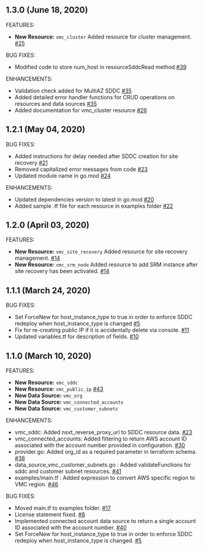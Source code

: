 ## 1.3.0 (June 18, 2020)

FEATURES:

* **New Resource:** `vmc_cluster` Added resource for cluster management. [\#25](https://github.com/terraform-providers/terraform-provider-vmc/pull/25)

BUG FIXES: 

* Modified code to store num_host in resourceSddcRead method [\#39](https://github.com/terraform-providers/terraform-provider-vmc/pull/39)

ENHANCEMENTS:

* Validation check added for MultiAZ SDDC [\#35](https://github.com/terraform-providers/terraform-provider-vmc/pull/29)
* Added detailed error handler functions for CRUD operations on resources and data sources [\#35](https://github.com/terraform-providers/terraform-provider-vmc/pull/29)
* Added documentation for vmc_cluster resource  [\#26](https://github.com/terraform-providers/terraform-provider-vmc/pull/26)

## 1.2.1 (May 04, 2020)

BUG FIXES: 

* Added instructions for delay needed after SDDC creation for site recovery [\#21](https://github.com/terraform-providers/terraform-provider-vmc/pull/21)
* Removed capitalized error messages from code [\#23](https://github.com/terraform-providers/terraform-provider-vmc/pull/23)
* Updated module name in go.mod [\#24](https://github.com/terraform-providers/terraform-provider-vmc/pull/24)

ENHANCEMENTS:

* Updated dependencies version to latest in go.mod [\#20](https://github.com/terraform-providers/terraform-provider-vmc/pull/20)
* Added sample .tf file for each resource in examples folder [\#22](https://github.com/terraform-providers/terraform-provider-vmc/pull/22)

## 1.2.0 (April 03, 2020)

FEATURES:

* **New Resource:** `vmc_site_recovery` Added resource for site recovery management. [\#14](https://github.com/terraform-providers/terraform-provider-vmc/pull/14)
* **New Resource:** `vmc_srm_node` Added resource to add SRM instance after site recovery has been activated. [\#14](https://github.com/terraform-providers/terraform-provider-vmc/pull/14)


## 1.1.1 (March 24, 2020)

BUG FIXES:

* Set ForceNew for host_instance_type to true in order to enforce SDDC redeploy when host_instance_type is changed [\#5](https://github.com/terraform-providers/terraform-provider-vmc/pull/5)
* Fix for re-creating public IP if it is accidentally delete via console. [\#11](https://github.com/terraform-providers/terraform-provider-vmc/pull/11)
* Updated variables.tf for description of fields. [\#10](https://github.com/terraform-providers/terraform-provider-vmc/pull/10)


## 1.1.0 (March 10, 2020)

FEATURES:

* **New Resource:** `vmc_sddc`
* **New Resource:** `vmc_public_ip` [\#43](https://github.com/vmware/terraform-provider-vmc/pull/43)
* **New Data Source:** `vmc_org`
* **New Data Source:** `vmc_connected_accounts`
* **New Data Source:** `vmc_customer_subnets`


ENHANCEMENTS:

* vmc_sddc: Added nsxt_reverse_proxy_url to SDDC resource data. [\#23](https://github.com/vmware/terraform-provider-vmc/pull/23)
* vmc_connected_accounts: Added filtering to return AWS account ID associated with the account number provided in configuration. [\#30](https://github.com/vmware/terraform-provider-vmc/pull/30)
* provider.go: Added org_id as a required parameter in terraform schema. [\#38](https://github.com/vmware/terraform-provider-vmc/pull/38)
* data_source_vmc_customer_subnets.go : Added validateFunctions for sddc and customer subnet resources. [\#41](https://github.com/vmware/terraform-provider-vmc/pull/41)
* examples/main.tf : Added expression to convert AWS specific region to VMC region. [\#46](https://github.com/vmware/terraform-provider-vmc/pull/46) 


BUG FIXES:

* Moved main.tf to examples folder. [\#17](https://github.com/vmware/terraform-provider-vmc/pull/17)
* License statement fixed. [\#8](https://github.com/vmware/terraform-provider-vmc/pull/8)
* Implemented connected account data source to return a single account ID associated with the account number. [\#40](https://github.com/vmware/terraform-provider-vmc/pull/40)
* Set ForceNew for host_instance_type to true in order to enforce SDDC redeploy when host_instance_type is changed. [\#5](https://github.com/terraform-providers/terraform-provider-vmc/pull/5)
